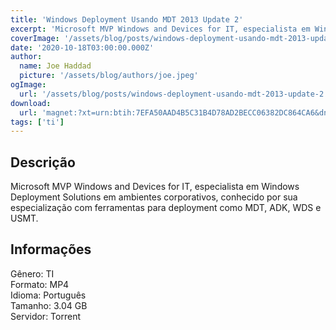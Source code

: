 ```yaml
---
title: 'Windows Deployment Usando MDT 2013 Update 2'
excerpt: 'Microsoft MVP Windows and Devices for IT, especialista em Windows Deployment Solutions em ambientes corporativos, conhecido por sua especialização com ferramentas para deployment como MDT, ADK, WDS e USMT.   Informações  Gênero: TI Formato: MP4 Idioma: Português<b'
coverImage: '/assets/blog/posts/windows-deployment-usando-mdt-2013-update-2.jpg'
date: '2020-10-18T03:00:00.000Z'
author:
  name: Joe Haddad
  picture: '/assets/blog/authors/joe.jpeg'
ogImage:
  url: '/assets/blog/posts/windows-deployment-usando-mdt-2013-update-2.jpg'
download:
  url: 'magnet:?xt=urn:btih:7EFA50AAD4B5C31B4D78AD2BECC06382DC864CA6&dn=Windows%20Deployment%20usando%20MDT%202013%20update%202&tr=udp%3a%2f%2ftracker.openbittorrent.com%3a1337%2fannounce&tr=udp%3a%2f%2ftracker.opentrackr.org%3a1337%2fannounce'
tags: ['ti']
---
```

<h2>Descrição</h2>
<p></p><p>Microsoft MVP Windows and Devices for IT, especialista em Windows Deployment Solutions em ambientes corporativos, conhecido por sua especialização com ferramentas para deployment como MDT, ADK, WDS e USMT.</p><p></p><h2>Informações</h2><p>Gênero: TI<br/>Formato: MP4<br/>Idioma: Português<br/>Tamanho: 3.04 GB<br/>Servidor: Torrent</p>